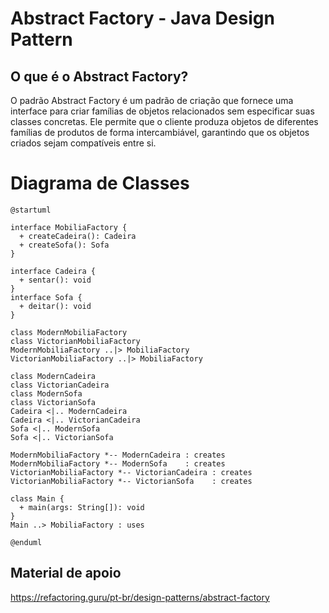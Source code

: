 # Abstract Factory - Java Design Pattern

## O que é o Abstract Factory?

O padrão Abstract Factory é um padrão de criação que fornece uma interface para criar famílias de objetos relacionados sem especificar suas classes concretas. Ele permite que o cliente produza objetos de diferentes famílias de produtos de forma intercambiável, garantindo que os objetos criados sejam compatíveis entre si.

# Diagrama de Classes

```plantuml
@startuml

interface MobiliaFactory {
  + createCadeira(): Cadeira
  + createSofa(): Sofa
}

interface Cadeira {
  + sentar(): void
}
interface Sofa {
  + deitar(): void
}

class ModernMobiliaFactory
class VictorianMobiliaFactory
ModernMobiliaFactory ..|> MobiliaFactory
VictorianMobiliaFactory ..|> MobiliaFactory

class ModernCadeira
class VictorianCadeira
class ModernSofa
class VictorianSofa
Cadeira <|.. ModernCadeira
Cadeira <|.. VictorianCadeira
Sofa <|.. ModernSofa
Sofa <|.. VictorianSofa

ModernMobiliaFactory *-- ModernCadeira : creates
ModernMobiliaFactory *-- ModernSofa    : creates
VictorianMobiliaFactory *-- VictorianCadeira : creates
VictorianMobiliaFactory *-- VictorianSofa    : creates

class Main {
  + main(args: String[]): void
}
Main ..> MobiliaFactory : uses

@enduml
```

## Material de apoio

https://refactoring.guru/pt-br/design-patterns/abstract-factory

